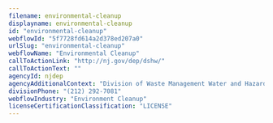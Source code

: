 ```yaml
---
filename: environmental-cleanup
displayname: environmental-cleanup
id: "environmental-cleanup"
webflowId: "5f7728fd614a2d378ed207a0"
urlSlug: "environmental-cleanup"
webflowName: "Environmental Cleanup"
callToActionLink: "http://nj.gov/dep/dshw/"
callToActionText: ""
agencyId: njdep
agencyAdditionalContext: "Division of Waste Management Water and Hazardous Waste Enforcement"
divisionPhone: "(212) 292-7081"
webflowIndustry: "Environment Cleanup"
licenseCertificationClassification: "LICENSE"
---
```

